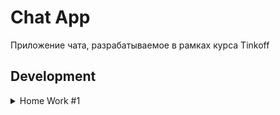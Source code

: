 # Chat App

Приложение чата, разрабатываемое в рамках курса Tinkoff

## Development

<details> 
  <summary>Home Work #1 </summary>

   Добавил логер и залогировал события жизненных циклов приложения, сцен и вью контроллера  
  ![image](https://user-images.githubusercontent.com/29929897/134303300-2df47427-7d40-4832-8adc-4a362770ae6f.png)
</details>
